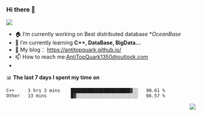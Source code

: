 ### Hi there 👋
![](https://wakatime.com/badge/user/7c1fa5d4-8b08-4e79-8279-966e71bac2d4.svg)
<!--
**AntiTopQuark/AntiTopQuark** is a ✨ _special_ ✨ repository because its `README.md` (this file) appears on your GitHub profile.

Here are some ideas to get you started:

-->

- 🏠 I’m currently working on Best distributed database **OceanBase*
- 🌱 I’m currently learning **C++, DataBase, BigData...**
- 🔭 My blog： https://antitopquark.github.io/ 
- 📫 How to reach me:AntiTopQuark1350@outlook.com
- 

📊 **The last 7 days I spent my time on** 
<!--START_SECTION:waka-->

```text
C++     3 hrs 3 mins    ██████████████████████▓░░   90.61 %
Other   13 mins         █▓░░░░░░░░░░░░░░░░░░░░░░░   06.57 %
```

<!--END_SECTION:waka-->


<img align="right" src="https://github-readme-stats.vercel.app/api?username=AntiTopQuark&show_icons=true&count_private=true&hide=prs&theme=default_repocard">
